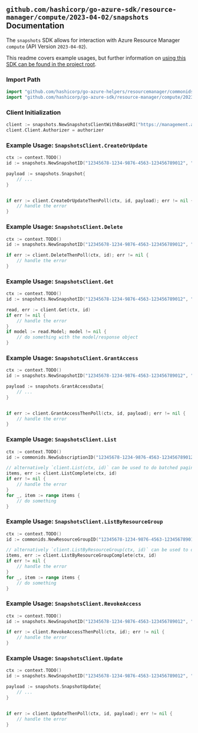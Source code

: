
## `github.com/hashicorp/go-azure-sdk/resource-manager/compute/2023-04-02/snapshots` Documentation

The `snapshots` SDK allows for interaction with Azure Resource Manager `compute` (API Version `2023-04-02`).

This readme covers example usages, but further information on [using this SDK can be found in the project root](https://github.com/hashicorp/go-azure-sdk/tree/main/docs).

### Import Path

```go
import "github.com/hashicorp/go-azure-helpers/resourcemanager/commonids"
import "github.com/hashicorp/go-azure-sdk/resource-manager/compute/2023-04-02/snapshots"
```


### Client Initialization

```go
client := snapshots.NewSnapshotsClientWithBaseURI("https://management.azure.com")
client.Client.Authorizer = authorizer
```


### Example Usage: `SnapshotsClient.CreateOrUpdate`

```go
ctx := context.TODO()
id := snapshots.NewSnapshotID("12345678-1234-9876-4563-123456789012", "example-resource-group", "snapshotValue")

payload := snapshots.Snapshot{
	// ...
}


if err := client.CreateOrUpdateThenPoll(ctx, id, payload); err != nil {
	// handle the error
}
```


### Example Usage: `SnapshotsClient.Delete`

```go
ctx := context.TODO()
id := snapshots.NewSnapshotID("12345678-1234-9876-4563-123456789012", "example-resource-group", "snapshotValue")

if err := client.DeleteThenPoll(ctx, id); err != nil {
	// handle the error
}
```


### Example Usage: `SnapshotsClient.Get`

```go
ctx := context.TODO()
id := snapshots.NewSnapshotID("12345678-1234-9876-4563-123456789012", "example-resource-group", "snapshotValue")

read, err := client.Get(ctx, id)
if err != nil {
	// handle the error
}
if model := read.Model; model != nil {
	// do something with the model/response object
}
```


### Example Usage: `SnapshotsClient.GrantAccess`

```go
ctx := context.TODO()
id := snapshots.NewSnapshotID("12345678-1234-9876-4563-123456789012", "example-resource-group", "snapshotValue")

payload := snapshots.GrantAccessData{
	// ...
}


if err := client.GrantAccessThenPoll(ctx, id, payload); err != nil {
	// handle the error
}
```


### Example Usage: `SnapshotsClient.List`

```go
ctx := context.TODO()
id := commonids.NewSubscriptionID("12345678-1234-9876-4563-123456789012")

// alternatively `client.List(ctx, id)` can be used to do batched pagination
items, err := client.ListComplete(ctx, id)
if err != nil {
	// handle the error
}
for _, item := range items {
	// do something
}
```


### Example Usage: `SnapshotsClient.ListByResourceGroup`

```go
ctx := context.TODO()
id := commonids.NewResourceGroupID("12345678-1234-9876-4563-123456789012", "example-resource-group")

// alternatively `client.ListByResourceGroup(ctx, id)` can be used to do batched pagination
items, err := client.ListByResourceGroupComplete(ctx, id)
if err != nil {
	// handle the error
}
for _, item := range items {
	// do something
}
```


### Example Usage: `SnapshotsClient.RevokeAccess`

```go
ctx := context.TODO()
id := snapshots.NewSnapshotID("12345678-1234-9876-4563-123456789012", "example-resource-group", "snapshotValue")

if err := client.RevokeAccessThenPoll(ctx, id); err != nil {
	// handle the error
}
```


### Example Usage: `SnapshotsClient.Update`

```go
ctx := context.TODO()
id := snapshots.NewSnapshotID("12345678-1234-9876-4563-123456789012", "example-resource-group", "snapshotValue")

payload := snapshots.SnapshotUpdate{
	// ...
}


if err := client.UpdateThenPoll(ctx, id, payload); err != nil {
	// handle the error
}
```

